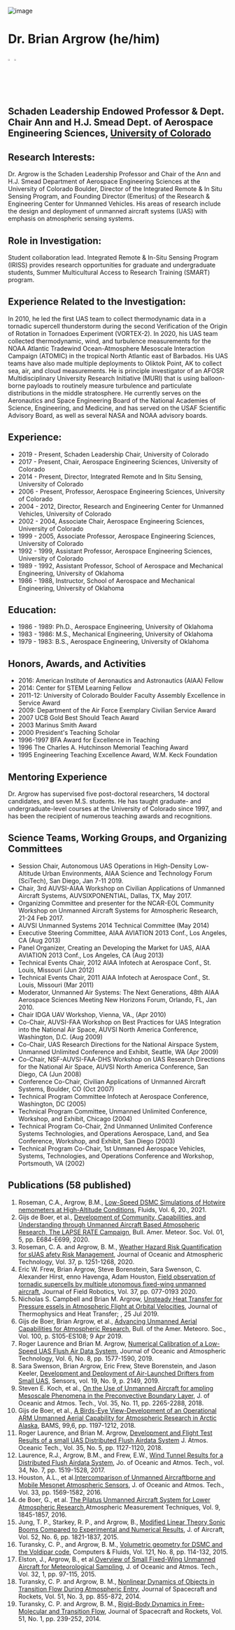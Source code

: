 ![image](./../img/team/argrow.jpg)
# Dr. Brian Argrow (he/him)

<i class="fab fa-github"></i>
<i class="fab fa-twitter"></i>

[<img src="./../img/gmail.png" width="2%" height="2%">](mailto:brian.argrow@colorado.edu)
[<img src="./../img/github.png" width="2%" height="2%">](https://github.com/bargrow)

## Schaden Leadership Endowed Professor & Dept. Chair Ann and H.J. Smead Dept. of Aerospace Engineering Sciences, [University of Colorado](https://www.colorado.edu/aerospace/brian-argrow)

## Research Interests:
Dr. Argrow is the Schaden Leadership Professor and Chair of the Ann and H.J. Smead Department of Aerospace Engineering Sciences at the University of Colorado Boulder, Director of the Integrated Remote & In Situ Sensing Program, and Founding Director (Emeritus) of the Research & Engineering Center for Unmanned Vehicles. His areas of research include the design and deployment of unmanned aircraft systems (UAS) with emphasis on atmospheric sensing systems. 

## Role in Investigation:
Student collaboration lead.  Integrated Remote & In-Situ Sensing Program (IRISS) provides research opportunities for graduate and undergraduate students, Summer Multicultural Access to Research Training (SMART) program.

## Experience Related to the Investigation:
In 2010, he led the first UAS team to collect thermodynamic data in a tornadic supercell thunderstorm during the second Verification of the Origin of Rotation in Tornadoes Experiment (VORTEX-2). In 2020, his UAS team collected thermodynamic, wind, and turbulence measurements for the NOAA Atlantic Tradewind Ocean-Atmosphere Mesoscale Interaction Campaign (ATOMIC) in the tropical North Atlantic east of Barbados. His UAS teams have also made multiple deployments to Oliktok Point, AK to collect sea, air, and cloud measurements. He is principle investigator of an AFOSR Multidisciplinary University Research Initiative (MURI) that is using balloon-borne payloads to routinely measure turbulence and particulate distributions in the middle stratosphere. He currently serves on the Aeronautics and Space Engineering Board of the National Academies of Science, Engineering, and Medicine, and has served on the USAF Scientific Advisory Board, as well as several NASA and NOAA advisory boards.

## Experience:
- 2019 - Present, Schaden Leadership Chair, University of Colorado
- 2017 - Present, Chair, Aerospace Engineering Sciences, University of Colorado
- 2014 - Present, Director, Integrated Remote and In Situ Sensing, University of Colorado
- 2006 - Present, Professor, Aerospace Engineering Sciences, University of Colorado
- 2004 - 2012, Director, Research and Engineering Center for Unmanned Vehicles, University of Colorado
- 2002 - 2004, Associate Chair, Aerospace Engineering Sciences, University of Colorado
- 1999 - 2005, Associate Professor, Aerospace Engineering Sciences, University of Colorado
- 1992 - 1999, Assistant Professor, Aerospace Engineering Sciences, University of Colorado
- 1989 - 1992, Assistant Professor, School of Aerospace and Mechanical Engineering, University of Oklahoma
- 1986 - 1988, Instructor, School of Aerospace and Mechanical Engineering, University of Oklahoma

## Education:
- 1986 - 1989: Ph.D., Aerospace Engineering, University of Oklahoma
- 1983 - 1986: M.S., Mechanical Engineering, University of Oklahoma
- 1979 - 1983: B.S., Aerospace Engineering, University of Oklahoma

## Honors, Awards, and Activities
- 2016:	 American Institute of Aeronautics and Astronautics (AIAA) Fellow
- 2014:	 Center for STEM Learning Fellow
- 2011-12:   University of Colorado Boulder Faculty Assembly Excellence in Service Award
- 2009: 	Department of the Air Force Exemplary Civilian Service Award
- 2007 UCB Gold Best Should Teach Award
- 2003 Marinus Smith Award
- 2000 President's Teaching Scholar
- 1996-1997 BFA Award for Excellence in Teaching 
- 1996 The Charles A. Hutchinson Memorial Teaching Award
- 1995 Engineering Teaching Excellence Award, W.M. Keck Foundation

## Mentoring Experience
Dr. Argrow has supervised five post-doctoral researchers, 14 doctoral candidates, and seven M.S. students.  He has taught graduate- and undergraduate-level courses at the University of Colorado since 1997, and has been the recipient of numerous teaching awards and recognitions.

## Science Teams, Working Groups, and Organizing Committees
- Session Chair, Autonomous UAS Operations in High-Density Low-Altitude Urban Environments, AIAA Science and Technology Forum (SciTech), San Diego, Jan 7-11 2019.
- Chair, 3rd AUVSI-AIAA Workshop on Civilian Applications of Unmanned Aircraft Systems, AUVSIXPONENTIAL, Dallas, TX, May 2017.
- Organizing Committee and presenter for the NCAR-EOL Community Workshop on Unmanned Aircraft Systems for Atmospheric Research, 21-24 Feb 2017.
- AUVSI Unmanned Systems 2014 Technical Committee (May 2014)
- Executive Steering Committee, AIAA AVIATION 2013 Conf., Los Angeles, CA (Aug 2013)
- Panel Organizer, Creating an Developing the Market for UAS, AIAA AVIATION 2013 Conf., Los Angeles, CA (Aug 2013)
- Technical Events Chair, 2012 AIAA Infotech at Aerospace Conf., St. Louis, Missouri (Jun 2012)
- Technical Events Chair, 2011 AIAA Infotech at Aerospace Conf., St. Louis, Missouri (Mar 2011)
- Moderator, Unmanned Air Systems: The Next Generations, 48th AIAA Aerospace Sciences Meeting New Horizons Forum, Orlando, FL, Jan 2010.
- Chair IDGA UAV Workshop, Vienna, VA., (Apr 2010)
- Co-Chair, AUVSI-FAA Workshop on Best Practices for UAS Integration into the National Air Space, AUVSI North America Conference, Washington, D.C. (Aug 2009)
- Co-Chair, UAS Research Directions for the National Airspace System, Unmanned Unlimited Conference and Exhibit, Seattle, WA (Apr 2009)
- Co-Chair, NSF-AUVSI-FAA-DHS Workshop on UAS Research Directions for the National Air Space, AUVSI North America Conference, San Diego, CA (Jun 2008)
- Conference Co-Chair, Civilian Applications of Unmanned Aircraft Systems, Boulder, CO (Oct 2007)
- Technical Program Committee Infotech at Aerospace Conference, Washington, DC (2005)
- Technical Program Committee, Unmanned Unlimited Conference, Workshop, and Exhibit, Chicago (2004)
- Technical Program Co-Chair, 2nd Unmanned Unlimited Conference Systems Technologies, and Operations Aerospace, Land, and Sea Conference, Workshop, and Exhibit, San Diego (2003)
- Technical Program Co-Chair, 1st Unmanned Aerospace Vehicles, Systems, Technologies, and Operations Conference and Workshop, Portsmouth, VA (2002)

## Publications (58 published)
1. Roseman, C.A., Argrow, B.M., [Low-Speed DSMC Simulations of Hotwire nemometers at High-Altitude Conditions](https://doi.org/10.3390/fluids6010020), Fluids, Vol. 6, 20., 2021.
1. Gijs de Boer, et al., [Development of Community, Capabilities, and Understanding through Unmanned Aircraft Based Atmospheric Research, The LAPSE RATE Campaign](https://doi.org/10.1175/BAMS-D-19-0050.1), Bull. Amer. Meteor. Soc. Vol. 01, 5, pp. E684-E699, 2020.
1. Roseman, C. A. and Argrow, B. M., [Weather Hazard Risk Quantification for sUAS afety Risk Management](https://doi.org/10.1175/JTECH-D-20-0009.1), Journal of Oceanic and Atmospheric Technology, Vol. 37, p. 1251-1268, 2020.
1. Eric W. Frew, Brian Argrow, Steve Borenstein, Sara Swenson, C. Alexander Hirst, enno Havenga, Adam Houston, [Field observation of tornadic supercells by multiple utonomous fixed-wing unmanned aircraft](https://doi.org/10.1002/rob.21947), Journal of Field Robotics, Vol. 37, pp. 077-0193 2020.
1. Nicholas S. Campbell and Brian M. Argrow, [Unsteady Heat Transfer for Pressure essels in Atmospheric Flight at Orbital Velocities](https://doi.org/10.2514/1.T5767), Journal of Thermophysics and Heat Transfer; , 25 Jul 2019.
1. Gijs de Boer, Brian Argrow, et al., [Advancing Unmanned Aerial Capabilities for Atmospheric Research](https://doi.org/10.1175/BAMS-D-18-0254.1), Bull. of the Amer. Meteoro. Soc., Vol. 100, p. S105-ES108; 9 Apr 2019.
1. Roger Laurence and Brian M. Argrow, [Numerical Calibration of a Low-Speed UAS Flush Air Data System](https://doi.org/10.1175/JTECH-D-18-0208.1), Journal of Oceanic and Atmospheric Technology, Vol. 6, No. 8, pp. 1577-1590, 2019.
1. Sara Swenson, Brian Argrow, Eric Frew, Steve Borenstein, and Jason Keeler, [Development and Deployment of Air-Launched Drifters from Small UAS](https://doi.org/10.3390/s19092149), Sensors, vol. 19, No. 9, p. 2149, 2019.
1. Steven E. Koch, et al., [On the Use of Unmanned Aircraft for ampling Mesoscale Phenomena in the Preconvective Boundary Layer](https://doi.org/10.1175/JTECH-D-18-0101.1), J. of Oceanic and Atmos. Tech., Vol. 35, No. 11, pp. 2265-2288, 2018.
1. Gijs de Boer, et al., [A Birds-Eye View-Development of an Operational ARM Unmanned Aerial Capability for Atmospheric Research in Arctic Alaska](https://doi.org/10.1175/BAMS-D-17-156.1), BAMS, 99,6, pp. 1197-1212, 2018.
1. Roger Laurence, and Brian M. Argrow, [Development and Flight Test Results of a small UAS Distributed Flush Airdata System](https://doi.org/10.1175/JTECH-D-17-0192.1) J. Atmos. Oceanic Tech., Vol. 35, No. 5, pp. 1127-1120, 2018.
1. Laurence, R.J., Argrow, B.M., and Frew, E.W., [Wind Tunnel Results for a Distributed Flush Airdata System](https://doi.org/10.1175/JTECH-D-16-0242.1), Jo. of Oceanic and Atmos. Tech., vol. 34, No. 7, pp. 1519-1528, 2017.
1. Houston, A.L., et al.[Intercomparison of Unmanned Aircraftborne and Mobile Mesonet Atmospheric Sensors](https://doi.org/10.1175/JTECH-D-15-0178.1), J. of Oceanic and Atmos. Tech., Vol. 33, pp. 1569-1582, 2016.
1. de Boer, G., et al. [The Pilatus Unmanned Aircraft System for Lower Atmospheric Research](https://doi.org/10.5194/amt-9-1845-2016),Atmospheric Measurement Techniques, Vol. 9, 1845-1857, 2016.
1. Jung, T. P., Starkey, R. P., and Argrow, B., [Modified Linear Theory Sonic Booms Compared to Experimental and Numerical Results](https://doi.org/10.2514/1.C033088 ), J. of Aircraft, Vol. 52, No. 6, pp. 1821-1837, 2015.
1. Turansky, C. P., and Argrow, B. M., [Volumetric geometry for DSMC and the Voldipar code](https://doi.org/10.1016/j.compfluid.2015.08.009), Computers & Fluids, Vol. 121, No. 8, pp. 114-132, 2015.
1. Elston, J., Argrow, B., et al.[Overview of Small Fixed-Wing Unmanned Aircraft for Meteorological Sampling](https://doi.org/10.1175/JTECH-D-13-00236.1 ), J. of Oceanic and Atmos. Tech., Vol. 32, 1, pp. 97-115, 2015.
1. Turansky, C. P. and Argrow, B. M., [Nonlinear Dynamics of Objects in Transition Flow During Atmospheric Entry](https://doi.org/10.2514/1.A32604), Journal of Spacecraft and Rockets, Vol. 51, No. 3, pp. 855-872, 2014.
1. Turansky, C. P. and Argrow, B. M., [Rigid-Body Dynamics in Free-Molecular and Transition Flow](https://doi.org/10.2514/1.A32441), Journal of Spacecraft and Rockets, Vol. 51, No. 1, pp. 239-252, 2014.
